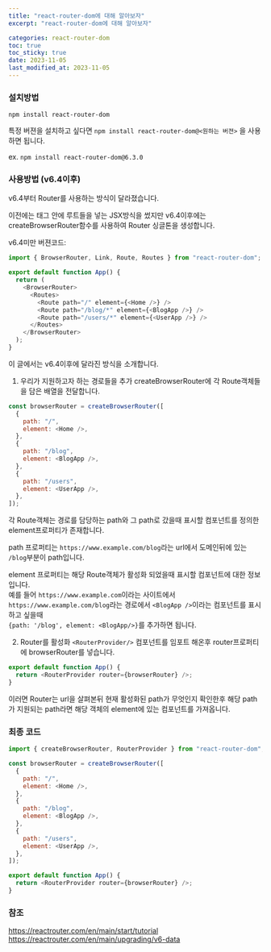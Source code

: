 ```yaml
---
title: "react-router-dom에 대해 알아보자"
excerpt: "react-router-dom에 대해 알아보자"

categories: react-router-dom
toc: true
toc_sticky: true
date: 2023-11-05
last_modified_at: 2023-11-05
---
```


### 설치방법

`npm install react-router-dom`

특정 버젼을 설치하고 싶다면
`npm install react-router-dom@<원하는 버젼>`
을 사용하면 됩니다.

ex. `npm install react-router-dom@6.3.0`

### 사용방법 (v6.4이후)

v6.4부터 Router를 사용하는 방식이 달라졌습니다.

이전에는 <Routes>태그 안에 루트들을 넣는 JSX방식을 썼지만 v6.4이후에는 createBrowserRouter함수를 사용하여 Router 싱글톤을 생성합니다.

v6.4미만 버젼코드:

```javascript
import { BrowserRouter, Link, Route, Routes } from "react-router-dom";

export default function App() {
  return (
    <BrowserRouter>
      <Routes>
        <Route path="/" element={<Home />} />
        <Route path="/blog/*" element={<BlogApp />} />
        <Route path="/users/*" element={<UserApp />} />
      </Routes>
    </BrowserRouter>
  );
}
```

이 글에서는 v6.4이후에 달라진 방식을 소개합니다.

1. 우리가 지원하고자 하는 경로들을 추가
   createBrowserRouter에 각 Route객체들을 담은 배열을 전달합니다.

```javascript
const browserRouter = createBrowserRouter([
  {
    path: "/",
    element: <Home />,
  },
  {
    path: "/blog",
    element: <BlogApp />,
  },
  {
    path: "/users",
    element: <UserApp />,
  },
]);
```

각 Route객체는 경로를 담당하는 path와 그 path로 갔을때 표시할 컴포넌트를 정의한 element프로퍼티가 존재합니다.

path 프로퍼티는 `https://www.example.com/blog`라는 url에서 도메인뒤에 있는 `/blog`부분이 path입니다.

element 프로퍼티는 해당 Route객체가 활성화 되었을때 표시할 컴포넌트에 대한 정보입니다.  
예를 들어 `https://www.example.com`이라는 사이트에서 `https://www.example.com/blog`라는 경로에서 `<BlogApp />`이라는 컴포넌트를 표시하고 싶을때  
`{path: '/blog', element: <BlogApp/>}`를 추가하면 됩니다.

2.  Router를 활성화
    `<RouterProvider/>` 컴포넌트를 임포트 해온후 router프로퍼티에 browserRouter를 넣습니다.

```javascript
export default function App() {
  return <RouterProvider router={browserRouter} />;
}
```

이러면 Router는 url을 살펴본뒤 현재 활성화된 path가 무엇인지 확인한후 해당 path가 지원되는 path라면 해당 객체의 element에 있는 컴포넌트를 가져옵니다.

### 최종 코드

```javascript
import { createBrowserRouter, RouterProvider } from "react-router-dom";

const browserRouter = createBrowserRouter([
  {
    path: "/",
    element: <Home />,
  },
  {
    path: "/blog",
    element: <BlogApp />,
  },
  {
    path: "/users",
    element: <UserApp />,
  },
]);

export default function App() {
  return <RouterProvider router={browserRouter} />;
}
```

### 참조

https://reactrouter.com/en/main/start/tutorial
https://reactrouter.com/en/main/upgrading/v6-data
